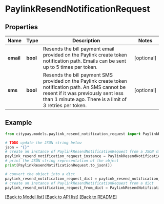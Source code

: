 # PaylinkResendNotificationRequest


## Properties

Name | Type | Description | Notes
------------ | ------------- | ------------- | -------------
**email** | **bool** | Resends the bill payment email provided on the Paylink create token notification path. Emails can be sent up to 5 times per token. | [optional] 
**sms** | **bool** | Resends the bill payment SMS provided on the Paylink create token notification path. An SMS cannot be resent if it was previously sent less than 1 minute ago. There is a limit of 3 retries per token.  | [optional] 

## Example

```python
from citypay.models.paylink_resend_notification_request import PaylinkResendNotificationRequest

# TODO update the JSON string below
json = "{}"
# create an instance of PaylinkResendNotificationRequest from a JSON string
paylink_resend_notification_request_instance = PaylinkResendNotificationRequest.from_json(json)
# print the JSON string representation of the object
print(PaylinkResendNotificationRequest.to_json())

# convert the object into a dict
paylink_resend_notification_request_dict = paylink_resend_notification_request_instance.to_dict()
# create an instance of PaylinkResendNotificationRequest from a dict
paylink_resend_notification_request_from_dict = PaylinkResendNotificationRequest.from_dict(paylink_resend_notification_request_dict)
```
[[Back to Model list]](../README.md#documentation-for-models) [[Back to API list]](../README.md#documentation-for-api-endpoints) [[Back to README]](../README.md)


